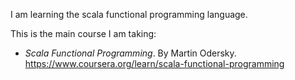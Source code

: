 I am learning the scala functional programming language.

This is the main course I am taking:

- _Scala Functional Programming_. By Martin Odersky. 
<https://www.coursera.org/learn/scala-functional-programming>

